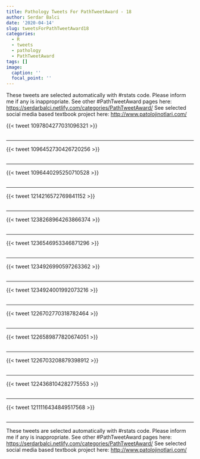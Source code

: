 ```yaml
---
title: Pathology Tweets For PathTweetAward - 18
author: Serdar Balci
date: '2020-04-14'
slug: tweetsForPathTweetAward18
categories:
  - R
  - tweets
  - pathology
  - PathTweetAward
tags: []
image:
  caption: ''
  focal_point: ''
---
```



These tweets are selected automatically with #rstats code. Please inform me if any is inappropriate.
See other #PathTweetAward pages here: https://serdarbalci.netlify.com/categories/PathTweetAward/ 
See selected social media based textbook project here: http://www.patolojinotlari.com/

{{< tweet 1097804277031096321 >}}
<br>
<br>
<hr>
{{< tweet 1096452730426720256 >}}
<br>
<br>
<hr>
{{< tweet 1096440295250710528 >}}
<br>
<br>
<hr>
{{< tweet 1214216572769841152 >}}
<br>
<br>
<hr>
{{< tweet 1238268964263866374 >}}
<br>
<br>
<hr>
{{< tweet 1236546953346871296 >}}
<br>
<br>
<hr>
{{< tweet 1234926990597263362 >}}
<br>
<br>
<hr>
{{< tweet 1234924001992073216 >}}
<br>
<br>
<hr>
{{< tweet 1226702770318782464 >}}
<br>
<br>
<hr>
{{< tweet 1226589877820674051 >}}
<br>
<br>
<hr>
{{< tweet 1226703208879398912 >}}
<br>
<br>
<hr>
{{< tweet 1224368104282775553 >}}
<br>
<br>
<hr>
{{< tweet 1211116434849517568 >}}
<br>
<br>
<hr>


These tweets are selected automatically with #rstats code. Please inform me if any is inappropriate.
See other #PathTweetAward pages here: https://serdarbalci.netlify.com/categories/PathTweetAward/ 
See selected social media based textbook project here: http://www.patolojinotlari.com/
